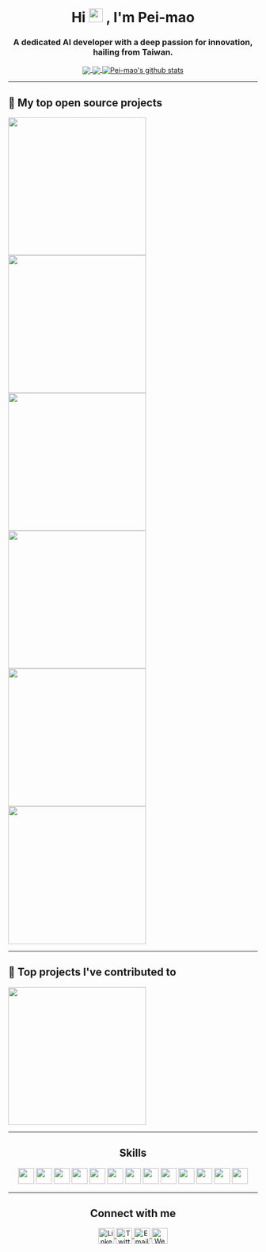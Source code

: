 <h1 align="center">
  Hi
  <img src="https://media.giphy.com/media/hvRJCLFzcasrR4ia7z/giphy.gif" width="28">
  , I'm Pei-mao
</h1>
<h3 align="center">A dedicated AI developer with a deep passion for innovation, hailing from Taiwan.</h3>

<p align="center">
  <a href="https://github.com/anuraghazra/github-readme-stats">
    <img align="center" src="https://github-readme-stats.vercel.app/api?username=Pei-mao&count_private=true&show_icons=true&theme=radical&rank_icon=github" />
  </a>
  <a href="https://github.com/anuraghazra/convoychat">
    <img align="center" src="https://github-readme-stats.vercel.app/api/top-langs/?username=Pei-mao&langs_count=8&theme=radical&count_private=true&layout=compact&hide=javascript,html,css,CoffeeScript&card_width=250" />
  </a>
  <a href="https://github.com/vn7n24fzkq/github-profile-summary-cards"><img align="center" src="http://github-profile-summary-cards.vercel.app/api/cards/profile-details?username=Pei-mao&theme=tokyonight" alt="Pei-mao's github stats" /></a>
</p>

---
## 📘 My top open source projects

<!-- Repo info cards - https://github.com/anuraghazra/github-readme-stats -->
<!-- Small repo cards (fork) - https://github.com/DenverCoder1/github-readme-stats -->
<p align="left">
  <a href="https://github.com/Depth-Semantic-Aware-Image-Generation/Depth-and-Semantic-Aware-Image-Generation"><img width="278" src="https://github-readme-stats.zohan.tech/api/pin/?username=Depth-Semantic-Aware-Image-Generation&repo=Depth-and-Semantic-Aware-Image-Generation&theme=prussian&hide_border=true"></a>
  <a href="https://github.com/Depth-Semantic-Aware-Image-Generation/Kaggle_Happywhale-Whale-and-Dolphin-Identification"><img width="278" src="https://github-readme-stats.zohan.tech/api/pin/?username=Depth-Semantic-Aware-Image-Generation&repo=Kaggle_Happywhale-Whale-and-Dolphin-Identification&theme=prussian&hide_border=true"></a>
  <a href="https://github.com/Depth-Semantic-Aware-Image-Generation/TBrain_China-Steel-AI-Challenge"><img width="278" src="https://github-readme-stats.zohan.tech/api/pin/?username=Depth-Semantic-Aware-Image-Generation&repo=TBrain_China-Steel-AI-Challenge&theme=prussian&hide_border=true"></a>
  <a href="https://github.com/Depth-Semantic-Aware-Image-Generation/TBrain_Orchid-Classification-Competition"><img width="278" src="https://github-readme-stats.zohan.tech/api/pin/?username=Depth-Semantic-Aware-Image-Generation&repo=TBrain_Orchid-Classification-Competition&theme=prussian&hide_border=true"></a>
  <a href="https://github.com/Pei-mao/RAG-product-recommendation"><img width="278" src="https://github-readme-stats.zohan.tech/api/pin/?username=Pei-mao&repo=RAG-product-recommendation&theme=prussian&hide_border=true"></a>
  <a href="https://github.com/Pei-mao/Cuda-ErodeAndDilate"><img width="278" src="https://github-readme-stats.zohan.tech/api/pin/?username=Pei-mao&repo=Cuda-ErodeAndDilate&theme=prussian&hide_border=true"></a>
</p>

---
## 📕 Top projects I've contributed to

<!-- Small repo cards https://github.com/DenverCoder1/github-readme-stats (fork of anuraghazra/github-readme-stats) -->
<p align="left">
  <a href="https://github.com/htylab/tigerbx"><img width="278" src="https://github-readme-stats.zohan.tech/api/pin/?username=htylab&repo=tigerbx&theme=prussian&hide_border=true"></a>
</p>

---
<h2 align="center">Skills</h2>
<p align="center">
  <code><img height="32" src="https://cdn.jsdelivr.net/npm/simple-icons@v5/icons/python.svg"></code>
  <code><img height="32" src="https://cdn.jsdelivr.net/npm/simple-icons@v5/icons/pytorch.svg"></code>
  <code><img height="32" src="https://cdn.jsdelivr.net/npm/simple-icons@v5/icons/tensorflow.svg"></code>
  <code><img height="32" src="https://cdn.jsdelivr.net/npm/simple-icons@v5/icons/c.svg"></code>
  <code><img height="32" src="https://cdn.jsdelivr.net/npm/simple-icons@v5/icons/cplusplus.svg"></code>
  <code><img height="32" src="https://cdn.jsdelivr.net/npm/simple-icons@v5/icons/mysql.svg"></code>
  <code><img height="32" src="https://cdn.jsdelivr.net/npm/simple-icons@v5/icons/postgresql.svg"></code>
  <code><img height="32" src="https://cdn.jsdelivr.net/npm/simple-icons@v5/icons/github.svg"></code>
  <code><img height="32" src="https://cdn.jsdelivr.net/npm/simple-icons@v5/icons/git.svg"></code>
  <code><img height="32" src="https://cdn.jsdelivr.net/npm/simple-icons@v5/icons/docker.svg"></code>
  <code><img height="32" src="https://cdn.jsdelivr.net/npm/simple-icons@v5/icons/linux.svg"></code>
  <code><img height="32" src="https://cdn.jsdelivr.net/npm/simple-icons@v5/icons/macos.svg"></code>
  <code><img height="32" src="https://cdn.jsdelivr.net/npm/simple-icons@v5/icons/googlecolab.svg"></code>
</p>
 
---
<h2 align="center">Connect with me</h2>
<p align="center">
  <a href="https://www.linkedin.com/in/your-linkedin-profile" target="blank">
    <img align="center" src="https://cdn.jsdelivr.net/npm/simple-icons@v5/icons/linkedin.svg" alt="LinkedIn" height="32" />
  </a>
  <a href="https://www.instagram.com/peimao_sun" target="blank">
    <img align="center" src="https://cdn.jsdelivr.net/npm/simple-icons@v5/icons/instagram.svg" alt="Twitter" height="32" />
  </a>
  <a href="mailto:jacky_51@kimo.com">
    <img align="center" src="https://cdn.jsdelivr.net/npm/simple-icons@v5/icons/gmail.svg" alt="Email" height="32" />
  </a>
  <a href="https://www.your-website.com" target="blank">
    <img align="center" src="https://cdn.jsdelivr.net/npm/simple-icons@v5/icons/internetexplorer.svg" alt="Website" height="32" />
  </a>
</p>
